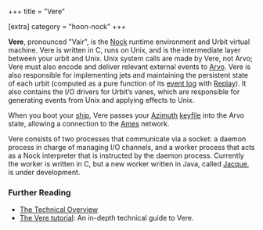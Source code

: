 +++
title = "Vere"

[extra]
category = "hoon-nock"
+++

**Vere**, pronounced "Vair", is the [Nock](/reference/glossary/nock) runtime environment and Urbit virtual machine. Vere is written in C, runs on Unix, and is the intermediate layer between your urbit and Unix. Unix system calls are made by Vere, not Arvo; Vere must also encode and deliver relevant external events to [Arvo](/reference/glossary/arvo). Vere is also responsible for implementing jets and maintaining the persistent state of each urbit (computed as a pure function of its [event log](/reference/glossary/eventlog) with [Replay](/reference/glossary/replay)). It also contains the I/O drivers for Urbit’s vanes, which are responsible for generating events from Unix and applying effects to Unix.

When you boot your [ship](/reference/glossary/ship), Vere passes your [Azimuth](/reference/glossary/azimuth) [keyfile](/reference/glossary/keyfile) into the Arvo state, allowing a connection to the [Ames](/reference/glossary/ames) network.

Vere consists of two processes that communicate via a socket: a daemon process in charge of managing I/O channels, and a worker process that acts as a Nock interpreter that is instructed by the daemon process. Currently the worker is written in C, but a new worker written in Java, called [Jacque](/reference/glossary/jacque), is under development.

### Further Reading

- [The Technical Overview](/overview/)
- [The Vere tutorial](/reference/vere/): An in-depth technical guide to Vere.
